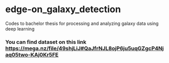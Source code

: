 # edge-on_galaxy_detection
Codes to bachelor thesis for processing and analyzing galaxy data using deep learning


### You can find dataset on this link https://mega.nz/file/49shjLiJ#QaJfrNJL8ojP6ju5uqGZgcP4Njaq05two-KAj0Kr5FE
